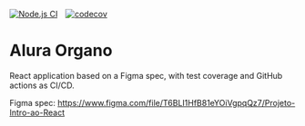 [![Node.js CI](https://github.com/Stephulz/alura-organo/actions/workflows/node.js.yml/badge.svg)](https://github.com/Stephulz/alura-organo/actions/workflows/node.js.yml)&emsp;[![codecov](https://codecov.io/gh/Stephulz/alura-organo/branch/main/graph/badge.svg?token=HD07LHYG9V)](https://codecov.io/gh/Stephulz/alura-organo)
# Alura Organo

React application based on a Figma spec, with test coverage and GitHub actions as CI/CD.

Figma spec:
https://www.figma.com/file/T6BLI1HfB81eYOiVgpqQz7/Projeto-Intro-ao-React
